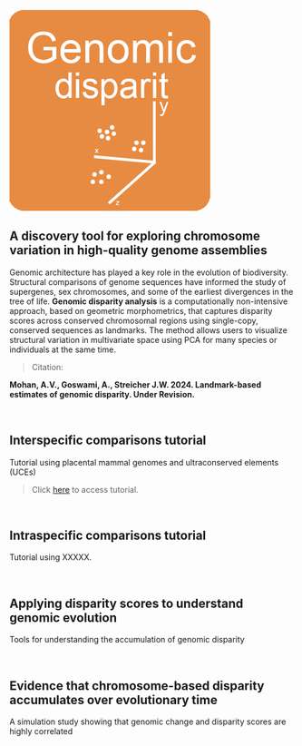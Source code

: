 ![Genomic-disparity](https://github.com/nhm-herpetology/Genomic-disparity/blob/main/Genomic-disparity.jpg)

## A discovery tool for exploring chromosome variation in high-quality genome assemblies

Genomic architecture has played a key role in the evolution of biodiversity. Structural comparisons of genome sequences have informed the study of supergenes, sex chromosomes, and some of the earliest divergences in the tree of life. **Genomic disparity analysis** is a computationally non-intensive approach, based on geometric morphometrics, that captures disparity scores across conserved chromosomal regions using single-copy, conserved sequences as landmarks. The method allows users to visualize structural variation in multivariate space using PCA for many species or individuals at the same time.

>Citation:

**Mohan, A.V., Goswami, A., Streicher J.W. 2024. Landmark-based estimates of genomic disparity. Under Revision.**

<br/> 

## Interspecific comparisons tutorial
Tutorial using placental mammal genomes and ultraconserved elements (UCEs)

>Click [here](https://github.com/nhm-herpetology/genomic-disparity/tree/main/Mammal-uces) to access tutorial.

<br/>

## Intraspecific comparisons tutorial

Tutorial using XXXXX. 


<br/>

## Applying disparity scores to understand genomic evolution

Tools for understanding the accumulation of genomic disparity

<br/>

## Evidence that chromosome-based disparity accumulates over evolutionary time 

A simulation study showing that genomic change and disparity scores are highly correlated

<br/>




